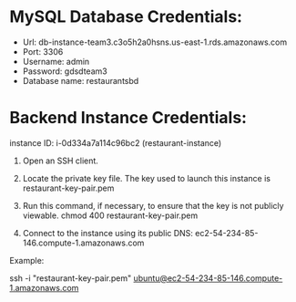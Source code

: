 # MySQL Database Credentials:
- Url: db-instance-team3.c3o5h2a0hsns.us-east-1.rds.amazonaws.com
- Port: 3306
- Username: admin
- Password: gdsdteam3
- Database name: restaurantsbd

# Backend Instance Credentials:
instance ID:
i-0d334a7a114c96bc2 (restaurant-instance)
1. Open an SSH client.

2. Locate the private key file. The key used to launch this instance is restaurant-key-pair.pem

3. Run this command, if necessary, to ensure that the key is not publicly viewable.
  chmod 400 restaurant-key-pair.pem

4. Connect to the instance using its public DNS:
  ec2-54-234-85-146.compute-1.amazonaws.com

Example:

  ssh -i "restaurant-key-pair.pem" ubuntu@ec2-54-234-85-146.compute-1.amazonaws.com